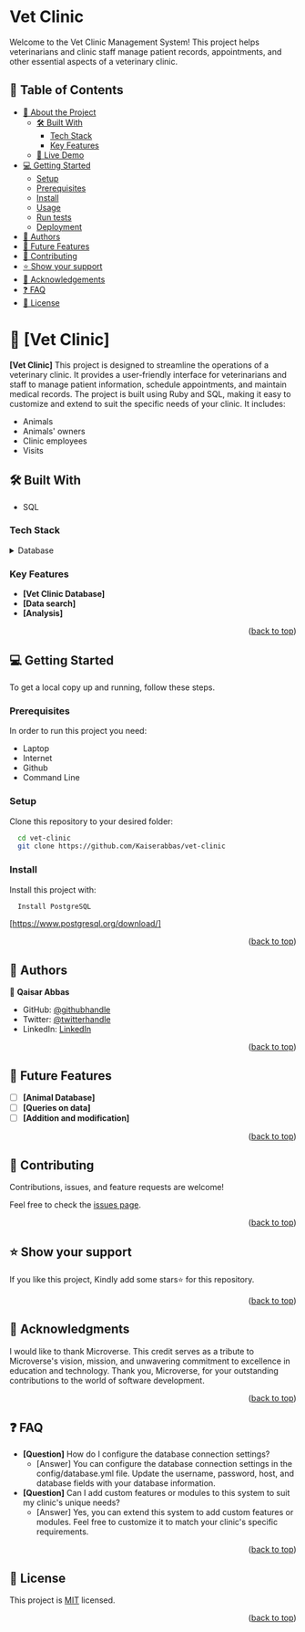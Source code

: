 # Vet Clinic

Welcome to the Vet Clinic Management System! This project helps veterinarians and clinic staff manage patient records, appointments, and other essential aspects of a veterinary clinic.

<!-- TABLE OF CONTENTS -->

## 📗 Table of Contents ##

- [📖 About the Project](#about-project)
  - [🛠 Built With](#built-with)
    - [Tech Stack](#tech-stack)
    - [Key Features](#key-features)
  - [🚀 Live Demo](#live-demo)
- [💻 Getting Started](#getting-started)
  - [Setup](#setup)
  - [Prerequisites](#prerequisites)
  - [Install](#install)
  - [Usage](#usage)
  - [Run tests](#run-tests)
  - [Deployment](#triangular_flag_on_post-deployment)
- [👥 Authors](#authors)
- [🔭 Future Features](#future-features)
- [🤝 Contributing](#contributing)
- [⭐️ Show your support](#support)
- [🙏 Acknowledgements](#acknowledgements)
- [❓ FAQ](#faq)
- [📝 License](#license)

<!-- PROJECT DESCRIPTION -->

# 📖 [Vet Clinic] <a name="about-project"></a>

**[Vet Clinic]** This project is designed to streamline the operations of a veterinary clinic. It provides a user-friendly interface for veterinarians and staff to manage patient information, schedule appointments, and maintain medical records. The project is built using Ruby and SQL, making it easy to customize and extend to suit the specific needs of your clinic.
 It includes:
- Animals
- Animals' owners
- Clinic employees
- Visits

## 🛠 Built With <a name="built-with"></a>
- SQL 
### Tech Stack <a name="tech-stack"></a>
<details>
<summary>Database</summary>
  <ul>
    <li><a href="https://www.postgresql.org/">PostgreSQL</a></li>
  </ul>
</details>

<!-- Features -->

### Key Features <a name="key-features"></a>

- **[Vet Clinic Database]**
- **[Data search]**
- **[Analysis]**

<p align="right">(<a href="#readme-top">back to top</a>)</p>

<!-- GETTING STARTED -->

## 💻 Getting Started <a name="getting-started"></a>

To get a local copy up and running, follow these steps.

### Prerequisites

In order to run this project you need:

- Laptop
- Internet
- Github
- Command Line

### Setup

Clone this repository to your desired folder:

```sh
  cd vet-clinic
  git clone https://github.com/Kaiserabbas/vet-clinic
```


### Install

Install this project with:

```sh
  Install PostgreSQL
```
  [https://www.postgresql.org/download/]

<p align="right">(<a href="#readme-top">back to top</a>)</p>

<!-- AUTHORS -->

## 👥 Authors <a name="authors"></a>

👤 **Qaisar Abbas**

- GitHub: [@githubhandle](https://github.com/Kaiserabbas/)
- Twitter: [@twitterhandle](https://twitter.com/@AbbasKayser)
- LinkedIn: [LinkedIn](https://www.linkedin.com/in/qaisar-abbas-21a93840/)

<p align="right">(<a href="#readme-top">back to top</a>)</p>

## 🔭 Future Features <a name="future-features"></a>

- [ ] **[Animal Database]**
- [ ] **[Queries on data]**
- [ ] **[Addition and modification]**

<p align="right">(<a href="#readme-top">back to top</a>)</p>

## 🤝 Contributing <a name="contributing"></a>

Contributions, issues, and feature requests are welcome!

Feel free to check the [issues page](../../issues/).

<p align="right">(<a href="#readme-top">back to top</a>)</p>

## ⭐️ Show your support <a name="support"></a>

If you like this project, Kindly add some stars⭐️ for this repository.

<p align="right">(<a href="#readme-top">back to top</a>)</p>

## 🙏 Acknowledgments <a name="acknowledgements"></a>

I would like to thank Microverse. This credit serves as a tribute to Microverse's vision, mission, and unwavering commitment to excellence in education and technology.
Thank you, Microverse, for your outstanding contributions to the world of software development.

<p align="right">(<a href="#readme-top">back to top</a>)</p>

## ❓ FAQ <a name="faq"></a>

- **[Question]**
    How do I configure the database connection settings?
  - [Answer]
    You can configure the database connection settings in the config/database.yml file. Update the username, password, host, and database fields with your database information.
- **[Question]**
     Can I add custom features or modules to this system to suit my clinic's unique needs?
  - [Answer]
    Yes, you can extend this system to add custom features or modules. Feel free to customize it to match your clinic's specific requirements.

<p align="right">(<a href="#readme-top">back to top</a>)</p>

## 📝 License <a name="license"></a>

This project is [MIT](./LICENSE.md) licensed.


<p align="right">(<a href="#readme-top">back to top</a>)</p>
